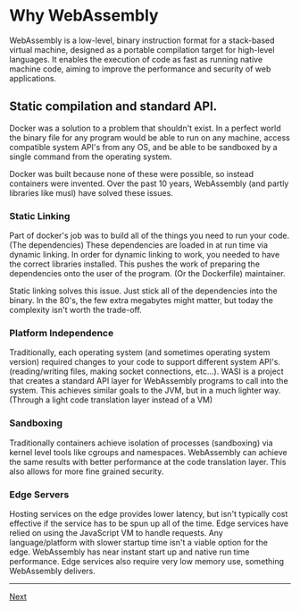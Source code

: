 # Why WebAssembly

WebAssembly is a low-level, binary instruction format for a stack-based virtual machine, designed as a portable compilation target for high-level languages. It enables the execution of code as fast as running native machine code, aiming to improve the performance and security of web applications.

## Static compilation and standard API.

Docker was a solution to a problem that shouldn't exist. In a perfect world the binary file for any program would be able to run on any machine, access compatible system API's from any OS, and be able to be sandboxed by a single command from the operating system.

Docker was built because none of these were possible, so instead containers were invented. Over the past 10 years, WebAssembly (and partly libraries like musl) have solved these issues.


### Static Linking

Part of docker's job was to build all of the things you need to run your code. (The dependencies) These dependencies are loaded in at run time via dynamic linking. In order for dynamic linking to work, you needed to have the correct libraries installed. This pushes the work of preparing the dependencies onto the user of the program. (Or the Dockerfile) maintainer.

Static linking solves this issue. Just stick all of the dependencies into the binary. In the 80's, the few extra megabytes might matter, but today the complexity isn't worth the trade-off.

### Platform Independence

Traditionally, each operating system (and sometimes operating system version) required changes to your code to support different system API's. (reading/writing files, making socket connections, etc...). WASI is a project that creates a standard API layer for WebAssembly programs to call into the system. This achieves similar goals to the JVM, but in a much lighter way. (Through a light code translation layer instead of a VM)

### Sandboxing

Traditionally containers achieve isolation of processes (sandboxing) via kernel level tools like cgroups and namespaces. WebAssembly can achieve the same results with better performance at the code translation layer. This also allows for more fine grained security.

### Edge Servers

Hosting services on the edge provides lower latency, but isn't typically cost effective if the service has to be spun up all of the time. Edge services have relied on using the JavaScript VM to handle requests. Any language/platform with slower startup time isn't a viable option for the edge. WebAssembly has near instant start up and native run time performance. Edge services also require very low memory use, something WebAssembly delivers.

---

[Next](overview.md)